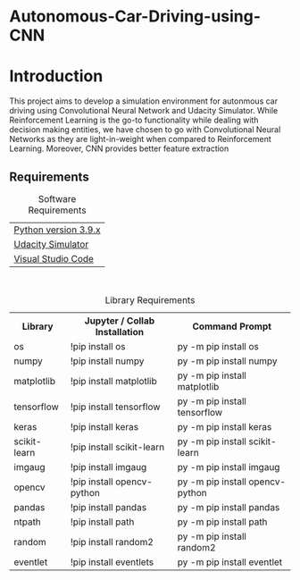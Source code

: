 # Autonomous-Car-Driving-using-CNN

<h1>Introduction</h1>
<p>This project aims to develop a simulation environment for autonmous car driving using Convolutional Neural Network and Udacity Simulator. While Reinforcement Learning is the go-to functionality while dealing with decision making entities, we have chosen to go with Convolutional Neural Networks as they are light-in-weight when compared to Reinforcement Learning. Moreover, CNN provides better feature extraction</p>

<h2>Requirements</h2>
<table>
  <caption>Software Requirements</caption>
  <tr>
    <td><a href = "https://www.python.org/downloads/" >Python version 3.9.x</td>
  </tr>
  <tr>
    <td><a href = "https://github.com/udacity/self-driving-car-sim">Udacity Simulator</td>
  </tr>
  <tr>
    <td><a href = "https://code.visualstudio.com">Visual Studio Code</td>
  </tr>
</table>

<br>
      
<table>
  <caption>Library Requirements</caption>
  <tr>
    <th>Library</th>
    <th>Jupyter / Collab Installation</th>
    <th>Command Prompt</th>
  </tr>
  
  <tr>
    <td>os</td>
    <td>!pip install os</td>
    <td>py -m pip install os</td>
  </tr>
  
  <tr>
    <td>numpy</td>
    <td>!pip install numpy</td>
    <td>py -m pip install numpy</td>
  </tr>
  
  <tr>
    <td>matplotlib</td>
    <td>!pip install matplotlib</td>
    <td>py -m pip install matplotlib</td>
  </tr>
  
  <tr>
    <td>tensorflow</td>
    <td>!pip install tensorflow</td>
    <td>py -m pip install tensorflow</td>
  </tr>
  
 <tr>
    <td>keras</td>
    <td>!pip install keras</td>
    <td>py -m pip install keras</td>
  </tr> 

   <tr>
    <td>scikit-learn</td>
    <td>!pip install scikit-learn</td>
    <td>py -m pip install scikit-learn</td>
  </tr>

   <tr>
    <td>imgaug</td>
    <td>!pip install imgaug</td>
    <td>py -m pip install imgaug</td>
  </tr>

   <tr>
    <td>opencv</td>
    <td>!pip install opencv-python</td>
    <td>py -m pip install opencv-python</td>
  </tr>

   <tr>
    <td>pandas</td>
    <td>!pip install pandas</td>
    <td>py -m pip install pandas</td>
  </tr>

   <tr>
    <td>ntpath</td>
    <td>!pip install path</td>
    <td>py -m pip install path</td>
  </tr>

   <tr>
    <td>random</td>
    <td>!pip install random2</td>
    <td>py -m pip install random2</td>
  </tr>

   <tr>
    <td>eventlet</td>
    <td>!pip install eventlets</td>
    <td>py -m pip install eventlet</td>
  </tr>
  
</table>
